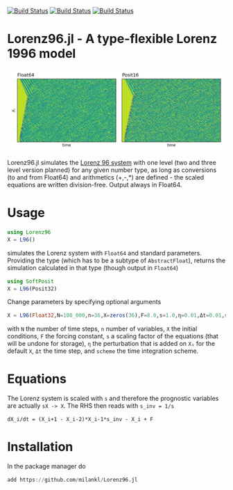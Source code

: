 [![Build Status](https://travis-ci.com/milankl/Lorenz96.jl.svg?branch=master)](https://travis-ci.com/milankl/Lorenz96.jl)
[![Build Status](https://ci.appveyor.com/api/projects/status/github/milankl/Lorenz96.jl?svg=true)](https://ci.appveyor.com/project/milankl/Lorenz96-jl)
[![Build Status](https://api.cirrus-ci.com/github/milankl/Lorenz96.jl.svg)](https://cirrus-ci.com/github/milankl/Lorenz96.jl)
# Lorenz96.jl - A type-flexible Lorenz 1996 model

![attractor](figs/hovmoeller.png?raw=true "L96 Hovmoeller diagram")

Lorenz96.jl simulates the [Lorenz 96 system](https://en.wikipedia.org/wiki/Lorenz_96_model) with one level (two and three level version planned) for any given number type, as long as conversions (to and from Float64) and arithmetics (+,-,*) are defined - the scaled equations are written division-free. Output always in Float64.

# Usage
```julia
using Lorenz96
X = L96()
```
simulates the Lorenz system with `Float64` and standard parameters. Providing the type (which has to be a subtype of `AbstractFloat`), returns the simulation calculated in that type (though output in `Float64`)
```julia
using SoftPosit
X = L96(Posit32)
```
Change parameters by specifying optional arguments
```julia
X = L96(Float32,N=100_000,n=36,X=zeros(36),F=8.0,s=1.0,η=0.01,Δt=0.01,scheme="RK4")
```
with `N` the number of time steps, `n` number of variables, `X` the initial conditions, `F` the forcing constant, `s` a scaling factor of the equations (that will be undone for storage), `η` the perturbation that is added on `X₁` for the default `X`, `Δt` the time step, and `scheme` the time integration scheme.

# Equations

The Lorenz system is scaled with `s` and therefore the prognostic variables are actually  `sX -> X`. The RHS then reads with `s_inv = 1/s`
```
dX_i/dt = (X_i+1 - X_i-2)*X_i-1*s_inv - X_i + F
```

# Installation

In the package manager do
```julia
add https://github.com/milankl/Lorenz96.jl
```
